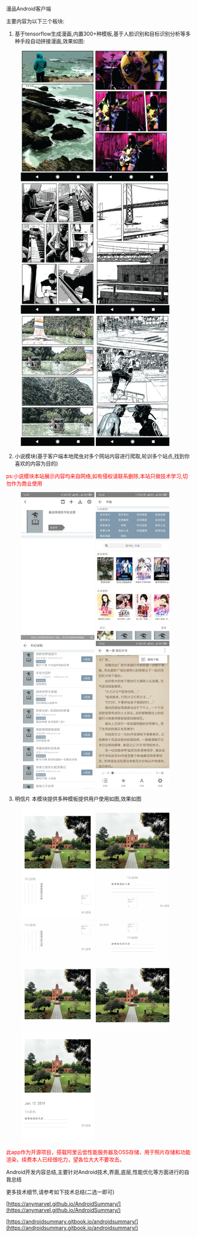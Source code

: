 漫品Android客户端

主要内容为以下三个板块:

1. 基于tensorflow生成漫画,内置300+种模板,基于人脸识别和目标识别分析等多种手段自动拼接漫画,效果如图:

<figure class="half">
    <img src="pictures/manhua.webp" width="200"/><img src="pictures/manhua_1.webp" width="200"/> <img src="pictures/manhua_2.webp" width="200"/> <img src="pictures/manhua_3.webp" width="200"/> <img src="pictures/manhua_4.webp" width="200"/> <img src="pictures/manhua_5.webp" width="200"/>
</figure>

2. 小说模块(基于客户端本地爬虫对多个网站内容进行爬取,轮训多个站点,找到你喜欢的内容为目的)

<font color=red>ps:小说模块本站展示内容均来自网络,如有侵权请联系删除,本站只做技术学习,切勿作为商业使用</font>
<figure class="half">
    <img src="pictures/xiaoshuo_4.jpeg" width="200" height="400"/> <img src="pictures/xiaoshuo_3.jpeg" width="200" height="400"/> <img src="pictures/xiaoshuo_2.jpeg" width="200" height="400"/> <img src="pictures/xiaoshuo_1.jpeg" width="200" height="400"/>
</figure>

3. 明信片 本模块提供多种模板提供用户使用如图,效果如图

<figure class="half">
    <img src="pictures/pic_template2.jpg" width="200" height="300"/> <img src="pictures/pic_template3.jpg" width="200" height="300"/> <img src="pictures/pic_template5.jpg" width="200" height="300"/> <img src="pictures/pic_template6.jpg" width="200" height="300"/> <img src="pictures/pic_template8.jpg" width="200" height="300"/>

</figure>


<font color="red">此app作为开源项目，搭载阿里云低性能服务器及OSS存储，用于照片存储和功能渲染，续费本人已经很吃力，望各位大大不要攻击。</font>



Android开发内容总结,主要针对Android技术,界面,底层,性能优化等方面进行的自我总结

更多技术细节,请参考如下技术总结(二选一即可)

[https://anymarvel.github.io/AndroidSummary/](https://anymarvel.github.io/AndroidSummary/)

[https://androidsummary.gitbook.io/androidsummary/](https://androidsummary.gitbook.io/androidsummary/)

